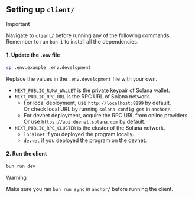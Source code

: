 ## Setting up `client/`

> [!IMPORTANT]
> Navigate to `client/` before running any of the following commands. <br>
> Remember to run `bun i` to install all the dependencies.

#### 1. Update the `.env` file

```bash
cp .env.example .env.development
```

Replace the values in the `.env.development` file with your own.

- `NEXT_PUBLIC_RUMA_WALLET` is the private keypair of Solana wallet.
- `NEXT_PUBLIC_RPC_URL` is the RPC URL of Solana network.
  - For local deployment, use `http://localhost:8899` by default. <br> Or check local URL by running `solana config get` in `anchor/`.
  - For devnet deployment, acquire the RPC URL from online providers. <br> Or use `https://api.devnet.solana.com` by default.
- `NEXT_PUBLIC_RPC_CLUSTER` is the cluster of the Solana network.
  - `localnet` if you deployed the program locally.
  - `devnet` if you deployed the program on the devnet.

#### 2. Run the client

```bash
bun run dev
```

> [!WARNING]
> Make sure you ran `bun run sync` in `anchor/` before running the client.
